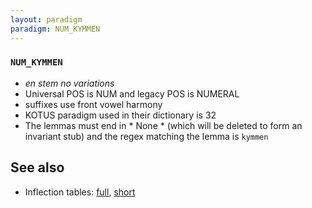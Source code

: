 ```yaml
---
layout: paradigm
paradigm: NUM_KYMMEN
---
```

### ` NUM_KYMMEN `

* _en stem no variations_
* Universal POS is NUM and legacy POS is NUMERAL
* suffixes use front vowel harmony
* KOTUS paradigm used in their dictionary is 32
* The lemmas must end in * None * (which will be deleted to form an invariant stub) and the regex matching the lemma is ` kymmen `

## See also

* Inflection tables: [full](gen/K/kymmen.html), [short](gen/K/kymmen_wikt.html)

